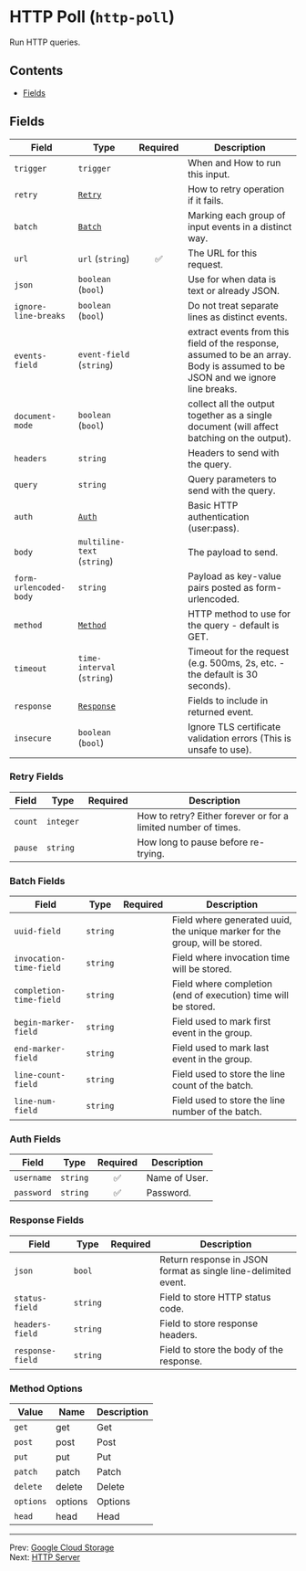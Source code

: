 # HTTP Poll (`http-poll`)

Run HTTP queries.


## Contents

- [Fields](#fields)




## Fields


| Field | Type | Required | Description |
|---|---|:---:|---|
| `trigger` | `trigger` |  | When and How to run this input. |
| `retry` | [`Retry`](#retry-fields) |  | How to retry operation if it fails. |
| `batch` | [`Batch`](#batch-fields) |  | Marking each group of input events in a distinct way. |
| `url` | `url` (`string`) | ✅ | The URL for this request. |
| `json` | `boolean` (`bool`) |  | Use for when data is text or already JSON. |
| `ignore-line-breaks` | `boolean` (`bool`) |  | Do not treat separate lines as distinct events. |
| `events-field` | `event-field` (`string`) |  | extract events from this field of the response, assumed to be an array. Body is assumed to be JSON and we ignore line breaks. |
| `document-mode` | `boolean` (`bool`) |  | collect all the output together as a single document (will affect batching on the output). |
| `headers` | `string` |  | Headers to send with the query. |
| `query` | `string` |  | Query parameters to send with the query. |
| `auth` | [`Auth`](#auth-fields) |  | Basic HTTP authentication (user:pass). |
| `body` | `multiline-text` (`string`) |  | The payload to send. |
| `form-urlencoded-body` | `string` |  | Payload as key-value pairs posted as form-urlencoded. |
| `method` | [`Method`](#method-options) |  | HTTP method to use for the query - default is GET. |
| `timeout` | `time-interval` (`string`) |  | Timeout for the request (e.g. 500ms, 2s, etc. - the default is 30 seconds). |
| `response` | [`Response`](#response-fields) |  | Fields to include in returned event. |
| `insecure` | `boolean` (`bool`) |  | Ignore TLS certificate validation errors (This is unsafe to use). |





### Retry Fields

| Field | Type | Required | Description |
|---|---|:---:|---|
| `count` | `integer` |  | How to retry? Either forever or for a limited number of times. |
| `pause` | `string` |  | How long to pause before re-trying. |



### Batch Fields

| Field | Type | Required | Description |
|---|---|:---:|---|
| `uuid-field` | `string` |  | Field where generated uuid, the unique marker for the group, will be stored. |
| `invocation-time-field` | `string` |  | Field where invocation time will be stored. |
| `completion-time-field` | `string` |  | Field where completion (end of execution) time will be stored. |
| `begin-marker-field` | `string` |  | Field used to mark first event in the group. |
| `end-marker-field` | `string` |  | Field used to mark last event in the group. |
| `line-count-field` | `string` |  | Field used to store the line count of the batch. |
| `line-num-field` | `string` |  | Field used to store the line number of the batch. |



### Auth Fields

| Field | Type | Required | Description |
|---|---|:---:|---|
| `username` | `string` | ✅ | Name of User. |
| `password` | `string` | ✅ | Password. |



### Response Fields

| Field | Type | Required | Description |
|---|---|:---:|---|
| `json` | `bool` |  | Return response in JSON format as single line-delimited event. |
| `status-field` | `string` |  | Field to store HTTP status code. |
| `headers-field` | `string` |  | Field to store response headers. |
| `response-field` | `string` |  | Field to store the body of the response. |





### Method Options

| Value | Name | Description |
|---|---|---|
| `get` | get | Get |
| `post` | post | Post |
| `put` | put | Put |
| `patch` | patch | Patch |
| `delete` | delete | Delete |
| `options` | options | Options |
| `head` | head | Head |




---
Prev: [Google Cloud Storage](gcs.md)  
Next: [HTTP Server](http-server.md)  
